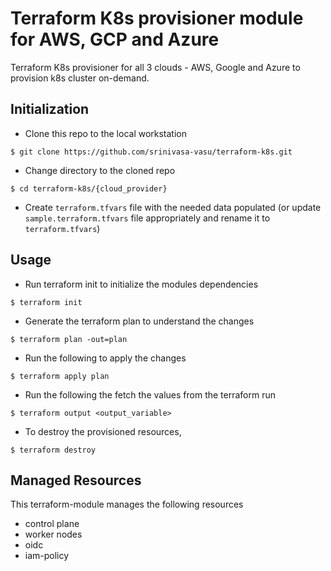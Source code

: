# Terraform K8s provisioner module for AWS, GCP and Azure

Terraform K8s provisioner for all 3 clouds - AWS, Google and Azure to provision k8s cluster on-demand.

## Initialization
* Clone this repo to the local workstation

```
$ git clone https://github.com/srinivasa-vasu/terraform-k8s.git
```

* Change directory to the cloned repo

```
$ cd terraform-k8s/{cloud_provider}
```

* Create `terraform.tfvars` file with the needed data populated (or update `sample.terraform.tfvars` file appropriately and rename it to `terraform.tfvars`)


## Usage

* Run terraform init to initialize the modules dependencies

```
$ terraform init
```

* Generate the terraform plan to understand the changes

```
$ terraform plan -out=plan
```

* Run the following to apply the changes

```
$ terraform apply plan
```

* Run the following the fetch the values from the terraform run

```
$ terraform output <output_variable>
```

* To destroy the provisioned resources,

```
$ terraform destroy
```

## Managed Resources

This terraform-module manages the following resources

- control plane
- worker nodes
- oidc
- iam-policy